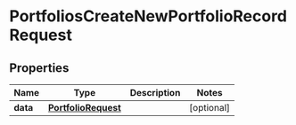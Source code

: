 

# PortfoliosCreateNewPortfolioRecordRequest


## Properties

| Name | Type | Description | Notes |
|------------ | ------------- | ------------- | -------------|
|**data** | [**PortfolioRequest**](PortfolioRequest.md) |  |  [optional] |



